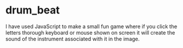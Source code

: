 # drum_beat
I have used JavaScript to make a small fun game where if you click the letters thorough keyboard or mouse shown on screen it will create the sound of the instrument
associated with it in the image.
